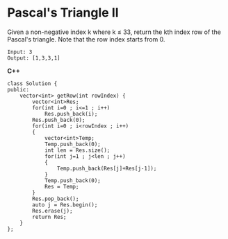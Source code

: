 # Pascal's Triangle II  
Given a non-negative index k where k ≤ 33, return the kth index row of the Pascal's triangle.
Note that the row index starts from 0.

```
Input: 3
Output: [1,3,3,1]
```

**C++**
```
class Solution {
public:
    vector<int> getRow(int rowIndex) {
        vector<int>Res;
        for(int i=0 ; i<=1 ; i++)
            Res.push_back(i);
        Res.push_back(0);
        for(int i=0 ; i<rowIndex ; i++)
        {
            vector<int>Temp;
            Temp.push_back(0);
            int len = Res.size();
            for(int j=1 ; j<len ; j++)
            {
                Temp.push_back(Res[j]+Res[j-1]);
            }
            Temp.push_back(0);
            Res = Temp;
        }
        Res.pop_back();
        auto j = Res.begin();
        Res.erase(j);
        return Res;
    }
};
```
